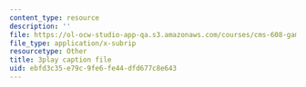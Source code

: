 ```yaml
---
content_type: resource
description: ''
file: https://ol-ocw-studio-app-qa.s3.amazonaws.com/courses/cms-608-game-design-spring-2014/ebfd3c35e79c9fe6fe44dfd677c8e643_1506662.srt
file_type: application/x-subrip
resourcetype: Other
title: 3play caption file
uid: ebfd3c35-e79c-9fe6-fe44-dfd677c8e643
---
```

